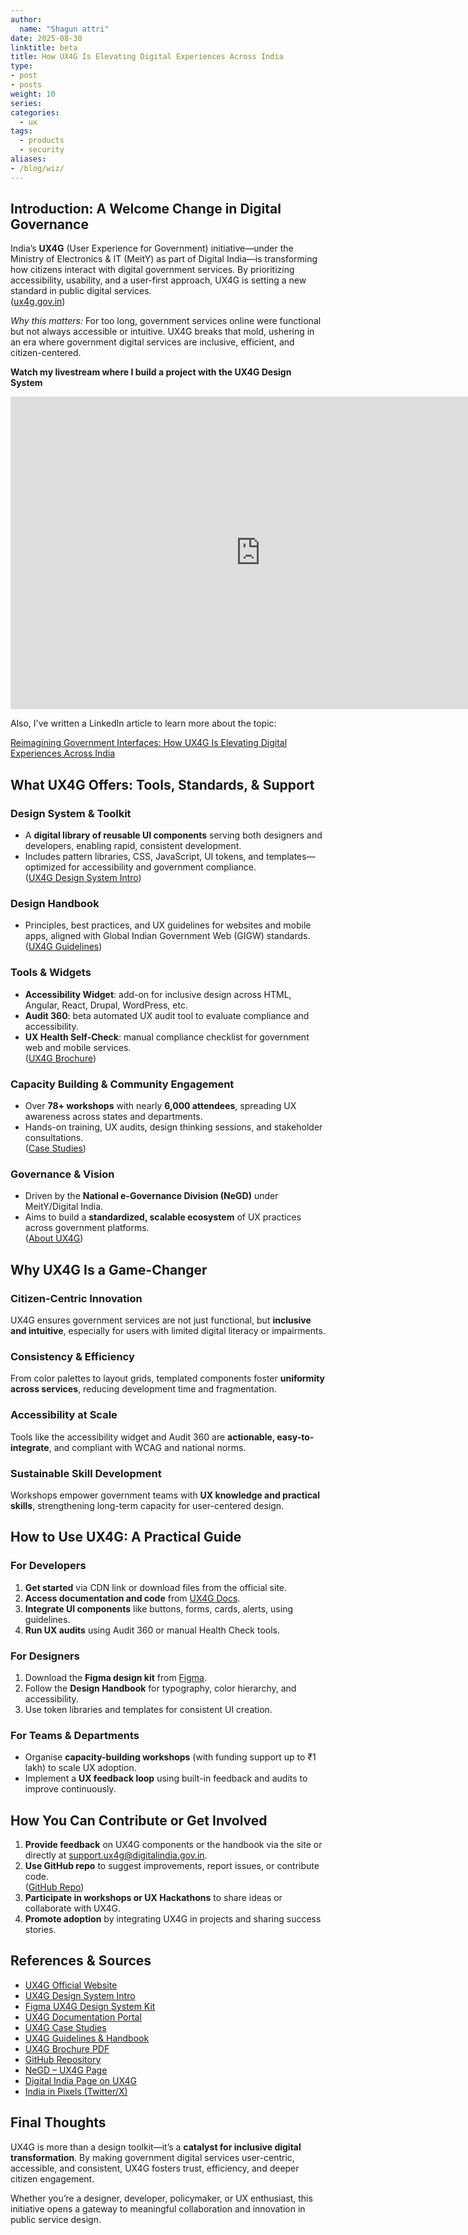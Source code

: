 ```yaml
---
author:
  name: "Shagun attri"
date: 2025-08-30
linktitle: beta
title: How UX4G Is Elevating Digital Experiences Across India
type:
- post
- posts
weight: 10
series:
categories:
  - ux
tags:
  - products
  - security
aliases:
- /blog/wiz/
---
```


## Introduction: A Welcome Change in Digital Governance

India’s **UX4G** (User Experience for Government) initiative—under the Ministry of Electronics & IT (MeitY) as part of Digital India—is transforming how citizens interact with digital government services. By prioritizing accessibility, usability, and a user-first approach, UX4G is setting a new standard in public digital services.  
([ux4g.gov.in](https://www.ux4g.gov.in/?utm_source=shagun.xyz&utm_medium=blog&utm_campaign=ux4g))

*Why this matters:* For too long, government services online were functional but not always accessible or intuitive. UX4G breaks that mold, ushering in an era where government digital services are inclusive, efficient, and citizen-centered.

**Watch my livestream where I build a project with the UX4G Design System** 

<iframe width="800" height="500" src="https://www.youtube.com/embed/OfQC4REVPlY?si=1Lk0ZvsdhmgRgVtn" title="YouTube video player" frameborder="0" allow="accelerometer; autoplay; clipboard-write; encrypted-media; gyroscope; picture-in-picture; web-share" referrerpolicy="strict-origin-when-cross-origin" allowfullscreen></iframe>


Also, I've written a LinkedIn article to learn more about the topic: 

[Reimagining Government Interfaces: How UX4G Is Elevating Digital Experiences Across India](https://www.linkedin.com/pulse/reimagining-government-interfaces-how-ux4g-elevating-digital-vewjf/?trackingId=d1RdULD8PykT4HAlTQUIMA%3D%3D)

## What UX4G Offers: Tools, Standards, & Support

### Design System & Toolkit
- A **digital library of reusable UI components** serving both designers and developers, enabling rapid, consistent development.  
- Includes pattern libraries, CSS, JavaScript, UI tokens, and templates—optimized for accessibility and government compliance.  
([UX4G Design System Intro](https://www.ux4g.gov.in/design-system-intro.php?utm_source=shagun.xyz&utm_medium=blog&utm_campaign=ux4g))

### Design Handbook
- Principles, best practices, and UX guidelines for websites and mobile apps, aligned with Global Indian Government Web (GIGW) standards.  
([UX4G Guidelines](https://www.ux4g.gov.in/guidelines-doc.php?utm_source=shagun.xyz&utm_medium=blog&utm_campaign=ux4g))

### Tools & Widgets
- **Accessibility Widget**: add-on for inclusive design across HTML, Angular, React, Drupal, WordPress, etc.  
- **Audit 360**: beta automated UX audit tool to evaluate compliance and accessibility.  
- **UX Health Self‑Check**: manual compliance checklist for government web and mobile services.  
([UX4G Brochure](https://www.ux4g.gov.in/assets/img/pdf/UX4G-Brochure.pdf?utm_source=shagun.xyz&utm_medium=blog&utm_campaign=ux4g))

### Capacity Building & Community Engagement
- Over **78+ workshops** with nearly **6,000 attendees**, spreading UX awareness across states and departments.  
- Hands-on training, UX audits, design thinking sessions, and stakeholder consultations.  
([Case Studies](https://www.ux4g.gov.in/case-studies/ux4g-design-system.php?utm_source=shagun.xyz&utm_medium=blog&utm_campaign=ux4g))

### Governance & Vision
- Driven by the **National e-Governance Division (NeGD)** under MeitY/Digital India.  
- Aims to build a **standardized, scalable ecosystem** of UX practices across government platforms.  
([About UX4G](https://www.ux4g.gov.in/about-us.php?utm_source=shagun.xyz&utm_medium=blog&utm_campaign=ux4g))

## Why UX4G Is a Game-Changer

### Citizen-Centric Innovation
UX4G ensures government services are not just functional, but **inclusive and intuitive**, especially for users with limited digital literacy or impairments.

### Consistency & Efficiency
From color palettes to layout grids, templated components foster **uniformity across services**, reducing development time and fragmentation.

### Accessibility at Scale
Tools like the accessibility widget and Audit 360 are **actionable, easy-to-integrate**, and compliant with WCAG and national norms.

### Sustainable Skill Development
Workshops empower government teams with **UX knowledge and practical skills**, strengthening long-term capacity for user-centered design.

## How to Use UX4G: A Practical Guide

### For Developers
1. **Get started** via CDN link or download files from the official site.  
2. **Access documentation and code** from [UX4G Docs](https://doc.ux4g.gov.in/?utm_source=shagun.xyz&utm_medium=blog&utm_campaign=ux4g).  
3. **Integrate UI components** like buttons, forms, cards, alerts, using guidelines.  
4. **Run UX audits** using Audit 360 or manual Health Check tools.  

### For Designers
1. Download the **Figma design kit** from [Figma](https://www.figma.com/community/file/1471833723727926454/ux4g-design-system-2-0-web-kit?utm_source=shagun.xyz&utm_medium=blog&utm_campaign=ux4g).  
2. Follow the **Design Handbook** for typography, color hierarchy, and accessibility.  
3. Use token libraries and templates for consistent UI creation.  

### For Teams & Departments
- Organise **capacity-building workshops** (with funding support up to ₹1 lakh) to scale UX adoption.  
- Implement a **UX feedback loop** using built-in feedback and audits to improve continuously.  

## How You Can Contribute or Get Involved
1. **Provide feedback** on UX4G components or the handbook via the site or directly at [support.ux4g@digitalindia.gov.in](mailto:support.ux4g@digitalindia.gov.in).  
2. **Use GitHub repo** to suggest improvements, report issues, or contribute code.  
   ([GitHub Repo](https://github.com/ux4g/ux4g-design-system-v1?utm_source=shagun.xyz&utm_medium=blog&utm_campaign=ux4g))
3. **Participate in workshops or UX Hackathons** to share ideas or collaborate with UX4G.  
4. **Promote adoption** by integrating UX4G in projects and sharing success stories.  

## References & Sources
- [UX4G Official Website](https://www.ux4g.gov.in/?utm_source=shagun.xyz&utm_medium=blog&utm_campaign=ux4g)  
- [UX4G Design System Intro](https://www.ux4g.gov.in/design-system-intro.php?utm_source=shagun.xyz&utm_medium=blog&utm_campaign=ux4g)  
- [Figma UX4G Design System Kit](https://www.figma.com/community/file/1471833723727926454/ux4g-design-system-2-0-web-kit?utm_source=shagun.xyz&utm_medium=blog&utm_campaign=ux4g)  
- [UX4G Documentation Portal](https://doc.ux4g.gov.in/?utm_source=shagun.xyz&utm_medium=blog&utm_campaign=ux4g)  
- [UX4G Case Studies](https://www.ux4g.gov.in/case-studies/ux4g-design-system.php?utm_source=shagun.xyz&utm_medium=blog&utm_campaign=ux4g)  
- [UX4G Guidelines & Handbook](https://www.ux4g.gov.in/guidelines-doc.php?utm_source=shagun.xyz&utm_medium=blog&utm_campaign=ux4g)  
- [UX4G Brochure PDF](https://www.ux4g.gov.in/assets/img/pdf/UX4G-Brochure.pdf?utm_source=shagun.xyz&utm_medium=blog&utm_campaign=ux4g)  
- [GitHub Repository](https://github.com/ux4g/ux4g-design-system-v1?utm_source=shagun.xyz&utm_medium=blog&utm_campaign=ux4g)  
- [NeGD – UX4G Page](https://negd.gov.in/our_projects/ux4g/?utm_source=shagun.xyz&utm_medium=blog&utm_campaign=ux4g)  
- [Digital India Page on UX4G](https://dic.gov.in/ux4g/?utm_source=shagun.xyz&utm_medium=blog&utm_campaign=ux4g)  
- [India in Pixels (Twitter/X)](https://x.com/indiainpixels/status/1961044615512936812?utm_source=shagun.xyz&utm_medium=blog&utm_campaign=ux4g)

## Final Thoughts
UX4G is more than a design toolkit—it’s a **catalyst for inclusive digital transformation**. By making government digital services user-centric, accessible, and consistent, UX4G fosters trust, efficiency, and deeper citizen engagement.

Whether you’re a designer, developer, policymaker, or UX enthusiast, this initiative opens a gateway to meaningful collaboration and innovation in public service design.